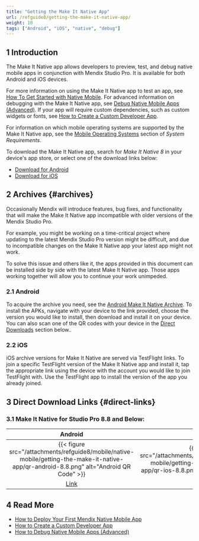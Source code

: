 ```yaml
---
title: "Getting the Make It Native App"
url: /refguide8/getting-the-make-it-native-app/
weight: 10
tags: ["Android", "iOS", "native", "debug"]
---
```


## 1 Introduction

The Make It Native app allows developers to preview, test, and debug native mobile apps in conjunction with Mendix Studio Pro. It is available for both Android and iOS devices.

For more information on using the Make It Native app to test an app, see [How To Get Started with Native Mobile](/howto8/mobile/getting-started-with-native-mobile/). For advanced information on debugging with the Make It Native app, see [Debug Native Mobile Apps (Advanced)](/howto8/mobile/native-debug/). If your app will require custom dependencies, such as custom widgets or fonts, see [How to Create a Custom Developer App](/howto8/mobile/how-to-devapps/).

For information on which mobile operating systems are supported by the Make It Native app, see the [Mobile Operating Systems](/refguide8/system-requirements/#mobileos) section of *System Requirements*.

To download the Make It Native app, search for *Make It Native 8* in your device's app store, or select one of the download links below:

* [Download for Android](https://play.google.com/store/apps/details?id=com.mendix.developerapp)
* [Download for iOS](https://apps.apple.com/app/make-it-native/id1334081181)

## 2 Archives {#archives}

Occasionally Mendix will introduce features, bug fixes, and functionality that will make the Make It Native app incompatible with older versions of the Mendix Studio Pro.

For example, you might be working on a time-critical project where updating to the latest Mendix Studio Pro version might be difficult, and due to incompatible changes on the Make It Native app your latest app might not work.

To solve this issue and others like it, the apps provided in this document can be installed side by side with the latest Make It Native app. Those apps working together will allow you to continue your work unimpeded.

### 2.1 Android

To acquire the archive you need, see the [Android Make It Native Archive](https://www.dropbox.com/sh/37s3d4gumhej6j3/AAAdXd97G3s8W0sUE1TQyYW9a?dl=0). To install the APKs, navigate with your device to the link provided, choose the version you would like to install, then download and install it on your device.
You can also scan one of the QR codes with your device in the [Direct Downloads](#direct-links) section below..

### 2.2 iOS

iOS archive versions for Make It Native are served via TestFlight links. To join a specific TestFlight version of the Make It Native app and install it, tap the appropriate link using the device with the account you would like to join TestFlight with. Use the TestFlight app to install the version of the app you already joined.

## 3 Direct Download Links {#direct-links}

### 3.1 Make It Native for Studio Pro 8.8 and Below:

|                                  Android                                  |                                iOS                                |
| :-----------------------------------------------------------------------: | :---------------------------------------------------------------: |
| {{< figure src="/attachments/refguide8/mobile/native-mobile/getting-the-make-it-native-app/qr-android-8.8.png" alt="Android QR Code" >}} | {{< figure src="/attachments/refguide8/mobile/native-mobile/getting-the-make-it-native-app/qr-ios-8.8.png" alt="iOS QR Code" >}} |
|   [Link](https://www.dropbox.com/s/z0255q1gcxpvlwl/MiN%208.8.apk?dl=0)    |        [Link](https://testflight.apple.com/join/ra3QR6iG)         |

## 4 Read More

* [How to Deploy Your First Mendix Native Mobile App](/howto8/mobile/deploying-native-app/)
* [How to Create a Custom Developer App](/howto8/mobile/how-to-devapps/)
* [How to Debug Native Mobile Apps (Advanced)](/howto8/mobile/native-debug/)
